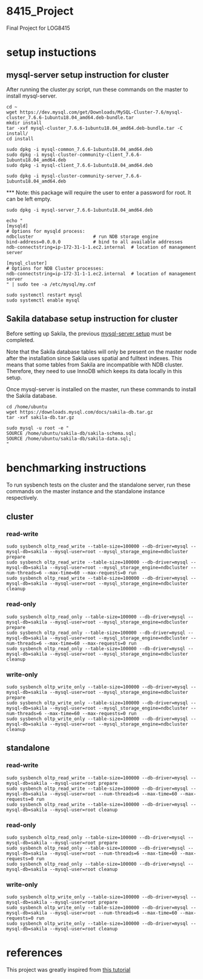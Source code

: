 # 8415_Project
Final Project for LOG8415

# setup instuctions
## mysql-server setup instruction for cluster
After running the cluster.py script, run these commands on the master to install mysql-server.
```
cd ~
wget https://dev.mysql.com/get/Downloads/MySQL-Cluster-7.6/mysql-cluster_7.6.6-1ubuntu18.04_amd64.deb-bundle.tar
mkdir install
tar -xvf mysql-cluster_7.6.6-1ubuntu18.04_amd64.deb-bundle.tar -C install/
cd install

sudo dpkg -i mysql-common_7.6.6-1ubuntu18.04_amd64.deb
sudo dpkg -i mysql-cluster-community-client_7.6.6-1ubuntu18.04_amd64.deb
sudo dpkg -i mysql-client_7.6.6-1ubuntu18.04_amd64.deb
```
```
sudo dpkg -i mysql-cluster-community-server_7.6.6-1ubuntu18.04_amd64.deb
```
*** Note: this package will require the user to enter a password for root. It can be left empty.
```
sudo dpkg -i mysql-server_7.6.6-1ubuntu18.04_amd64.deb

echo "
[mysqld]
# Options for mysqld process:
ndbcluster                      # run NDB storage engine
bind-address=0.0.0.0            # bind to all available addresses
ndb-connectstring=ip-172-31-1-1.ec2.internal  # location of management server

[mysql_cluster]
# Options for NDB Cluster processes:
ndb-connectstring=ip-172-31-1-1.ec2.internal  # location of management server
" | sudo tee -a /etc/mysql/my.cnf

sudo systemctl restart mysql
sudo systemctl enable mysql
```

## Sakila database setup instruction for cluster
Before setting up Sakila, the previous [mysql-server setup](#mysql-server-setup-instruction-for-cluster) must be completed.

Note that the Sakila database tables will only be present on the master node after the installation since Sakila uses spatial and fulltext indexes.
This means that some tables from Sakila are incompatible with NDB cluster. Therefore, they need to use InnoDB which keeps its data locally in this setup.

Once mysql-server is installed on the master, run these commands to install the Sakila database.
```
cd /home/ubuntu
wget https://downloads.mysql.com/docs/sakila-db.tar.gz
tar -xvf sakila-db.tar.gz

sudo mysql -u root -e "
SOURCE /home/ubuntu/sakila-db/sakila-schema.sql;
SOURCE /home/ubuntu/sakila-db/sakila-data.sql;
"
```

# benchmarking instructions
To run sysbench tests on the cluster and the standalone server, run these commands on the master instance and the standalone instance respectively.  
## cluster 
### read-write
```
sudo sysbench oltp_read_write --table-size=100000 --db-driver=mysql --mysql-db=sakila --mysql-user=root --mysql_storage_engine=ndbcluster prepare
sudo sysbench oltp_read_write --table-size=100000 --db-driver=mysql --mysql-db=sakila --mysql-user=root --mysql_storage_engine=ndbcluster --num-threads=6 --max-time=60 --max-requests=0 run
sudo sysbench oltp_read_write --table-size=100000 --db-driver=mysql --mysql-db=sakila --mysql-user=root --mysql_storage_engine=ndbcluster cleanup
```
### read-only
```
sudo sysbench oltp_read_only --table-size=100000 --db-driver=mysql --mysql-db=sakila --mysql-user=root --mysql_storage_engine=ndbcluster prepare
sudo sysbench oltp_read_only --table-size=100000 --db-driver=mysql --mysql-db=sakila --mysql-user=root --mysql_storage_engine=ndbcluster --num-threads=6 --max-time=60 --max-requests=0 run
sudo sysbench oltp_read_only --table-size=100000 --db-driver=mysql --mysql-db=sakila --mysql-user=root --mysql_storage_engine=ndbcluster cleanup
```
### write-only
```
sudo sysbench oltp_write_only --table-size=100000 --db-driver=mysql --mysql-db=sakila --mysql-user=root --mysql_storage_engine=ndbcluster prepare
sudo sysbench oltp_write_only --table-size=100000 --db-driver=mysql --mysql-db=sakila --mysql-user=root --mysql_storage_engine=ndbcluster --num-threads=6 --max-time=60 --max-requests=0 run
sudo sysbench oltp_write_only --table-size=100000 --db-driver=mysql --mysql-db=sakila --mysql-user=root --mysql_storage_engine=ndbcluster cleanup
```

## standalone
### read-write
```
sudo sysbench oltp_read_write --table-size=100000 --db-driver=mysql --mysql-db=sakila --mysql-user=root prepare
sudo sysbench oltp_read_write --table-size=100000 --db-driver=mysql --mysql-db=sakila --mysql-user=root --num-threads=6 --max-time=60 --max-requests=0 run
sudo sysbench oltp_read_write --table-size=100000 --db-driver=mysql --mysql-db=sakila --mysql-user=root cleanup
```
### read-only
```
sudo sysbench oltp_read_only --table-size=100000 --db-driver=mysql --mysql-db=sakila --mysql-user=root prepare
sudo sysbench oltp_read_only --table-size=100000 --db-driver=mysql --mysql-db=sakila --mysql-user=root --num-threads=6 --max-time=60 --max-requests=0 run
sudo sysbench oltp_read_only --table-size=100000 --db-driver=mysql --mysql-db=sakila --mysql-user=root cleanup
```
### write-only
```
sudo sysbench oltp_write_only --table-size=100000 --db-driver=mysql --mysql-db=sakila --mysql-user=root prepare
sudo sysbench oltp_write_only --table-size=100000 --db-driver=mysql --mysql-db=sakila --mysql-user=root --num-threads=6 --max-time=60 --max-requests=0 run
sudo sysbench oltp_write_only --table-size=100000 --db-driver=mysql --mysql-db=sakila --mysql-user=root cleanup
```

# references
This project was greatly inspired from [this tutorial](https://www.digitalocean.com/community/tutorials/how-to-create-a-multi-node-mysql-cluster-on-ubuntu-18-04)
